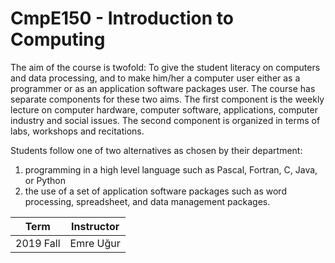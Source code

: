 # CmpE150 - Introduction to Computing

The aim of the course is twofold: To give the student literacy on computers and data processing, and to make him/her a computer user either as a programmer or as an application software packages user.
The course has separate components for these two aims.
The first component is the weekly lecture on computer hardware, computer software, applications, computer industry and social issues.
The second component is organized in terms of labs, workshops and recitations.

Students follow one of two alternatives as chosen by their department:
1) programming in a high level language such as Pascal, Fortran, C, Java, or Python
2) the use of a set of application software packages such as word processing, spreadsheet, and data management packages.

| Term          | Instructor   |
| ------------- |:-------------:|
| 2019 Fall        | Emre Uğur |   






